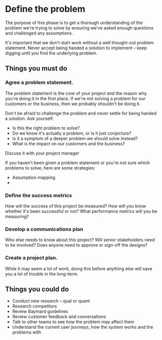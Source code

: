 # Define the problem

The purpose of this phase is to get a thorough understanding of the problem we're trying to solve by ensuring we've asked enough questions and challenged any assumptions.

It's important that we don't start work without a well thought-out problem statement. Never accept being handed a solution to implement – keep digging until you find the underlying problem.

## Things you must do

### Agree a problem statement.

The problem statement is the core of your project and the reason why you're doing it in the first place. If we're not solving a problem for our customers or the business, then we probably shouldn't be doing it.

Don't be afraid to challenge the problem and never settle for being handed a solution. Ask yourself:

* Is this the right problem to solve? 
* Do we know it's actually a problem, or is it just conjecture?
* Is it a symptom of a deeper problem we should solve instead?
* What is the impact on our customers and the business?

Discuss it with your project manager


If you haven't been given a problem statement or you're not sure which problems to solve, here are some strategies:

* Assumption mapping
* 

### Define the success metrics

How will the success of this project be measured? How will you know whether it's been successful or not? What performance metrics will you be measuring?

### Develop a communications plan

Who else needs to know about this project? Will senior stakeholders need to be involved? Does anyone need to approve or sign-off the designs?


### Create a project plan.

While it may seem a lot of work, doing this before anything else will save you a lot of trouble in the long-term.


## Things you could do

* Conduct new research – qual or quant
* Research competitors
* Review Baymard guidelines
* Review customer feedback and conversations
* Talk to other teams to see how the problem may affect them
* Understand the current user journeys, how the system works and the problems with

